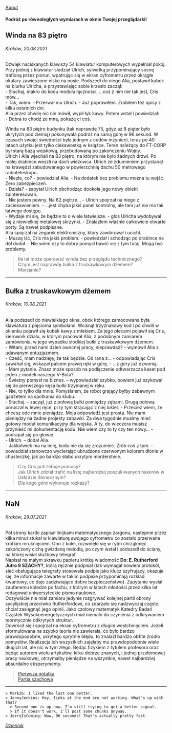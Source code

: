 [About](/about.md)
#### Podróż po równoległych wymiarach w oknie Twojej przeglądarki!

## Winda na 83 piętro
###### Kraków, 20.08.2021
Dźwięk naciskanych klawiszy 54 klawiatur komputerowych wypełniał pokój. Przy jednej z klawiatur siedział Ulrich, sylwetką przypominający sosnę trafioną przez piorun, wpatrując się w ekran cyfrometru przez okrągłe okulary zawieszone nisko na nosie. Podszedł do niego Alia, postawił kubek na biurku Ulricha, a przystawiając sobie krzesło zaczął:\
\- Słuchaj, makro do kodu modułu łączności, ...coś z nim nie tak jest, Cris mów...\
\- Tak, wiem. - Przerwał mu Ulrich.  - Już poprawiłem. Zrobiłem też opisy z kilku ostatnich dni.\
Alia przez chwilę nic nie mówił, wypił łyk kawy. Potem wstał i powiedział:\
\- Dobra to chodź ze mną, pokażę ci coś.

Winda na 83 piętro budynku (tak naprawdę 75, gdyż aż 8 pięter było ukrytych pod ziemią) pokonywała podróż na samą górę w 96 sekund. W czasach swojej świetności była jednym z cudów inżynierii, teraz po 40 latach użytku jest tylko ciekawostką w książce. Teren należący do FT-CORP był starą bazą wojskową, przebudowaną po zakończeniu Wojny.\
Ulrich i Alia wjechali na 83 piętro, na którym nie było żadnych drzwi. Po małej drabince weszli na dach wieżowca. Ulrich ze zdumieniem przystanął na krawędzi zabudowanego w powierzchnię dachu 50 metrowego radioteleskopu.\
\- Niezłe, co? - powiedział Alia. - Na dodatek bez problemu można tu wejść. Zero zabezpieczeń.\
\- Działa? - zapytał Ulrich obchodząc dookoła jego nowy obiekt zainteresowań.\
\- Nie jestem pewny. Na 82 piętrze... - Ulrich spojrzał na niego z zaciekawieniem. - ...jest chyba jakiś panel kontrolny, ale tam już nie ma tak łatwego dostępu.\
\- Wydaje mi się, że będzie to o wiele łatwiejsze. - głos Ulricha wydobywał się z niewielkiej metalowej skrzynki. - Znalazłem właśnie całkowicie otwarte porty. Są nawet podpisane.\
Alia spojrzał na zegarek elektroniczny, który zawibrował i ucichł.\
\- Muszę iść, Cris ma jakiś problem. - powiedział i schodząc po drabince na dół dodał. - Nie wiem czy to dobry pomysł bawić się z tym tutaj. Mogą być problemy.

> Ile lat może operować winda bez przeglądu technicznego?\
> Czym jest naprawdę bułka z truskawkowym dżemem?\
> Marsjanie?

* * *
## Bułka z truskawkowym dżemem
###### Kraków, 10.08.2021
Alia podszedł do niewielkiego okna, obok którego zamocowana była klawiatura z pięcioma symbolami. Wcisnął trzyznakowy kod i po chwili w okienku pojawił się kubek kawy z mlekiem. Za jego plecami pojawił się Cris, kierownik działu, w którym pracował Alia, z podobnym zamiarem zamówienia, w jego wypadku słodkiej bułki z truskawkowym dżemem.\
\- Witam, przed nami dzień owocnej pracy, nieprawdaż? – wymówił Alia z udawanym entuzjazmem.\
\- Cześć, mam nadzieję, że tak będzie. Od rana z… - odpowiadając Cris zawahał się, wskazał palcem prawej ręki w górę. - …z _góry_ już dzwonią.\
\- Mam pytanie. Znasz może sposób na podłączenie odtwarzacza kaset pod jeden z  modeli naszego V-Bota?\
\- Świetny pomysł na biznes. – wypowiedział szybko, bowiem już szykował się do pierwszego kęsa bułki trzymanej w ręku.\
\- Nie, to tylko dla mnie. Pomyślałem, że robot grający byłby zabawnym gadżetem na spotkania do klubu.\
\- Słuchaj. – zaczął, już z połową bułki pomiędzy zębami. Drugą połową poruszał w lewej ręce, przy tym strącając z niej lukier. -  Przecież wiem, że chcesz ode mnie pieniądze. Moja odpowiedź jest prosta. Nie mam pieniędzy na żadne projekty zabawki. Za dwa tygodnie musimy mieć gotowy moduł komunikacyjny dla wojska. A ty, do wieczora musisz przynieść mi dokumentację kodu. Nie wiem czy to ty czy ten nowy… - podrapał się po głowie.\
\- Ulrich. – dodał Alia.\
\- Jakkolwiek ma na imię, kodu nie da się zrozumieć. Zrób coś z tym. – powiedział stanowczo wycierając ubrudzone czerwonym kolorem dłonie w chusteczkę, jak po bardzo słabo ukrytym morderstwie.

> Czy Cris potrzebuje pomocy?\
> Jak Ulrich zdołał trafić na listę najbardziej poszukiwanych hakerów w Układzie Słonecznym?\
> Dla kogo _góra_ wykonuje rozkazy?

* * *
## NaN
###### Kraków, 29.07.2021
Pół strony kartki zapisał linijkami matematycznego żargonu, nastepnie przez kilka minut stukał w klawiaturę swojego cyfrometru co zostało przerwane krotkim mruknięciem. Ono z kolei, rozwinęło się w rytm chrząknięć zakończony cichą gwizdaną melodią, po czym wstał i podszedł do ściany, na której wisiał służbowy telegraf.\
Napisał na małym skrawku papieru krótką wiadomość **Do: E. Rutherford Jutro 9 SZACHY?**, którą ręcznie podpisał (tak wymagał bowiem protokół, sieć obsługująca telegrafy stosowała podpis jako klucz szyfrujący, okazuje się, że informacje zawarte w takim podpisie przypominają rozkład kwantowy, co daje zadziwiająco dobre bezpieczeństwo). Zapytanie wysłał zaufanemu koledze po fachu, z którym w latach młodości przez kilka lat redagował uniwersyteckie pismo naukowe.\
Oczywiście nie miał zamiaru jedynie rozgrywać kolejnej partii obrony sycylijskiej przeciwko Rutherfordowi, co zdarzało się nadzwyczaj często, chciał zasięgnąć jego opinii. Jako czołowy matematyk Katedry Badań Cząstek Wysokoenergetycznych  miał niemało do czynienia z odkrywaniem teoretycznie odkrytych struktur.\
Odwrócił się i spojrzał na ekran cyfrometru z długim westchnięciem. Jeżeli sformułowana na szybko teoria nie zawierała, co było bardzo prawdopodobne, ukrytego sprytnie błędu, to znalazł bardzo obfite źródło pomysłów. Realizacja ich wszystkich zajęłaby mu prawdopodobnie wiele długich lat, ale nic w tym złego. Będąc fizykiem z tytułem profesora oraz będąc autorem wielu artykułów, kilku dobrze znanych, i jednej przełomowej pracy naukowej, otrzymałby pieniądze na wszystkie, nawet najbardziej absurdalne eksperymenty.

> [Pierwsza notatka]()\
> [Partia szachowa](/szachyNaN.md)

***
```
> Mark26: I liked the last one better.
> JennyJenkins: Hey, links at the end are not working. What's up with that?
  > Second one is up now. I'm still trying to get a better signal.
  > If it doesn't work, i'll post some chunks anyway.
> JerryIsComing: Wow, 96 seconds! That's actually pretty fast.
```
[_Dziennik_](/dziennik.md)
